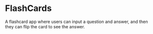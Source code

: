 # FlashCards
A flashcard app where users can input a question and answer, and then they can flip the card to see the answer. 
